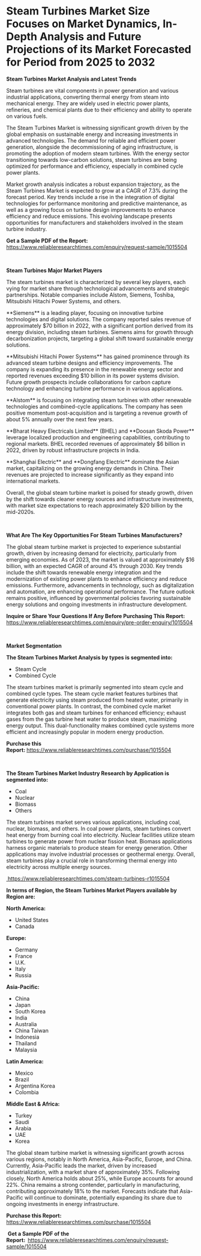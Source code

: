 <p><h1>Steam Turbines Market Size Focuses on Market Dynamics, In-Depth Analysis and Future Projections of its Market Forecasted for Period from 2025 to 2032</h1></p><p><strong>Steam Turbines Market Analysis and Latest Trends</strong></p>
<p><p>Steam turbines are vital components in power generation and various industrial applications, converting thermal energy from steam into mechanical energy. They are widely used in electric power plants, refineries, and chemical plants due to their efficiency and ability to operate on various fuels.</p><p>The Steam Turbines Market is witnessing significant growth driven by the global emphasis on sustainable energy and increasing investments in advanced technologies. The demand for reliable and efficient power generation, alongside the decommissioning of aging infrastructure, is promoting the adoption of modern steam turbines. With the energy sector transitioning towards low-carbon solutions, steam turbines are being optimized for performance and efficiency, especially in combined cycle power plants.</p><p>Market growth analysis indicates a robust expansion trajectory, as the Steam Turbines Market is expected to grow at a CAGR of 7.3% during the forecast period. Key trends include a rise in the integration of digital technologies for performance monitoring and predictive maintenance, as well as a growing focus on turbine design improvements to enhance efficiency and reduce emissions. This evolving landscape presents opportunities for manufacturers and stakeholders involved in the steam turbine industry.</p></p>
<p><strong>Get a Sample PDF of the Report:&nbsp;</strong> <a href="https://www.reliableresearchtimes.com/enquiry/request-sample/1015504?utm_campaign=2237&utm_medium=2&utm_source=Github&utm_content=ia&utm_term=18042025&utm_id=steam-turbines">https://www.reliableresearchtimes.com/enquiry/request-sample/1015504</a></p>
<p>&nbsp;</p>
<p><strong>Steam Turbines Major Market Players</strong></p>
<p><p>The steam turbines market is characterized by several key players, each vying for market share through technological advancements and strategic partnerships. Notable companies include Alstom, Siemens, Toshiba, Mitsubishi Hitachi Power Systems, and others.</p><p>**Siemens** is a leading player, focusing on innovative turbine technologies and digital solutions. The company reported sales revenue of approximately $70 billion in 2022, with a significant portion derived from its energy division, including steam turbines. Siemens aims for growth through decarbonization projects, targeting a global shift toward sustainable energy solutions.</p><p>**Mitsubishi Hitachi Power Systems** has gained prominence through its advanced steam turbine designs and efficiency improvements. The company is expanding its presence in the renewable energy sector and reported revenues exceeding $10 billion in its power systems division. Future growth prospects include collaborations for carbon capture technology and enhancing turbine performance in various applications.</p><p>**Alstom** is focusing on integrating steam turbines with other renewable technologies and combined-cycle applications. The company has seen positive momentum post-acquisition and is targeting a revenue growth of about 5% annually over the next few years.</p><p>**Bharat Heavy Electricals Limited** (BHEL) and **Doosan Skoda Power** leverage localized production and engineering capabilities, contributing to regional markets. BHEL recorded revenues of approximately $6 billion in 2022, driven by robust infrastructure projects in India.</p><p>**Shanghai Electric** and **Dongfang Electric** dominate the Asian market, capitalizing on the growing energy demands in China. Their revenues are projected to increase significantly as they expand into international markets.</p><p>Overall, the global steam turbine market is poised for steady growth, driven by the shift towards cleaner energy sources and infrastructure investments, with market size expectations to reach approximately $20 billion by the mid-2020s.</p></p>
<p>&nbsp;</p>
<p><strong>What Are The Key Opportunities For Steam Turbines Manufacturers?</strong></p>
<p><p>The global steam turbine market is projected to experience substantial growth, driven by increasing demand for electricity, particularly from emerging economies. As of 2023, the market is valued at approximately $16 billion, with an expected CAGR of around 4% through 2030. Key trends include the shift towards renewable energy integration and the modernization of existing power plants to enhance efficiency and reduce emissions. Furthermore, advancements in technology, such as digitalization and automation, are enhancing operational performance. The future outlook remains positive, influenced by governmental policies favoring sustainable energy solutions and ongoing investments in infrastructure development.</p></p>
<p><strong>Inquire or Share Your Questions If Any Before Purchasing This Report:</strong> <a href="https://www.reliableresearchtimes.com/enquiry/pre-order-enquiry/1015504?utm_campaign=2237&utm_medium=2&utm_source=Github&utm_content=ia&utm_term=18042025&utm_id=steam-turbines">https://www.reliableresearchtimes.com/enquiry/pre-order-enquiry/1015504</a></p>
<p>&nbsp;</p>
<p><strong>Market Segmentation</strong></p>
<p><strong>The Steam Turbines Market Analysis by types is segmented into:</strong></p>
<p><ul><li>Steam Cycle</li><li>Combined Cycle</li></ul></p>
<p><p>The steam turbines market is primarily segmented into steam cycle and combined cycle types. The steam cycle market features turbines that generate electricity using steam produced from heated water, primarily in conventional power plants. In contrast, the combined cycle market integrates both gas and steam turbines for enhanced efficiency; exhaust gases from the gas turbine heat water to produce steam, maximizing energy output. This dual-functionality makes combined cycle systems more efficient and increasingly popular in modern energy production.</p></p>
<p><strong>Purchase this Report:&nbsp;</strong><a href="https://www.reliableresearchtimes.com/purchase/1015504?utm_campaign=2237&utm_medium=2&utm_source=Github&utm_content=ia&utm_term=18042025&utm_id=steam-turbines">https://www.reliableresearchtimes.com/purchase/1015504</a></p>
<p>&nbsp;</p>
<p><strong>The Steam Turbines Market Industry Research by Application is segmented into:</strong></p>
<p><ul><li>Coal</li><li>Nuclear</li><li>Biomass</li><li>Others</li></ul></p>
<p><p>The steam turbines market serves various applications, including coal, nuclear, biomass, and others. In coal power plants, steam turbines convert heat energy from burning coal into electricity. Nuclear facilities utilize steam turbines to generate power from nuclear fission heat. Biomass applications harness organic materials to produce steam for energy generation. Other applications may involve industrial processes or geothermal energy. Overall, steam turbines play a crucial role in transforming thermal energy into electricity across multiple energy sources.</p></p>
<p><a href="https://www.reliableresearchtimes.com/steam-turbines-r1015504?utm_campaign=2237&utm_medium=2&utm_source=Github&utm_content=ia&utm_term=18042025&utm_id=steam-turbines">&nbsp;https://www.reliableresearchtimes.com/steam-turbines-r1015504</a></p>
<p><strong>In terms of Region, the Steam Turbines Market Players available by Region are:</strong></p>
<p>
    <p> <strong> North America: </strong>
        <ul>
            <li>United States</li>
            <li>Canada</li>
        </ul>
        </p> 
    <p> <strong> Europe: </strong>
        <ul>
            <li>Germany</li>
            <li>France</li>
            <li>U.K.</li>
            <li>Italy</li>
            <li>Russia</li>
        </ul>
        </p> 
    <p> <strong> Asia-Pacific: </strong>
        <ul>
            <li>China</li>
            <li>Japan</li>
            <li>South Korea</li>
            <li>India</li>
            <li>Australia</li>
            <li>China Taiwan</li>
            <li>Indonesia</li>
            <li>Thailand</li>
            <li>Malaysia</li>
        </ul>
        </p> 
    <p> <strong> Latin America: </strong>
        <ul>
            <li>Mexico</li>
            <li>Brazil</li>
            <li>Argentina Korea</li>
            <li>Colombia</li>
        </ul>
        </p> 
    <p> <strong> Middle East & Africa: </strong>
        <ul>
            <li>Turkey</li>
            <li>Saudi</li>
            <li>Arabia</li>
            <li>UAE</li>
            <li>Korea</li>
        </ul>
    </p>
    </p>
<p><p>The global steam turbine market is witnessing significant growth across various regions, notably in North America, Asia-Pacific, Europe, and China. Currently, Asia-Pacific leads the market, driven by increased industrialization, with a market share of approximately 35%. Following closely, North America holds about 25%, while Europe accounts for around 22%. China remains a strong contender, particularly in manufacturing, contributing approximately 18% to the market. Forecasts indicate that Asia-Pacific will continue to dominate, potentially expanding its share due to ongoing investments in energy infrastructure.</p></p>
<p><strong>Purchase this Report: </strong><a href="https://www.reliableresearchtimes.com/purchase/1015504?utm_campaign=2237&utm_medium=2&utm_source=Github&utm_content=ia&utm_term=18042025&utm_id=steam-turbines">https://www.reliableresearchtimes.com/purchase/1015504</a></p>
<p>&nbsp;<strong>Get a Sample PDF of the Report:&nbsp;&nbsp;</strong><a href="https://www.reliableresearchtimes.com/enquiry/request-sample/1015504?utm_campaign=2237&utm_medium=2&utm_source=Github&utm_content=ia&utm_term=18042025&utm_id=steam-turbines">https://www.reliableresearchtimes.com/enquiry/request-sample/1015504</a></p>
<p><strong></strong></p>
<p><p></p><p></p><p></p></p>